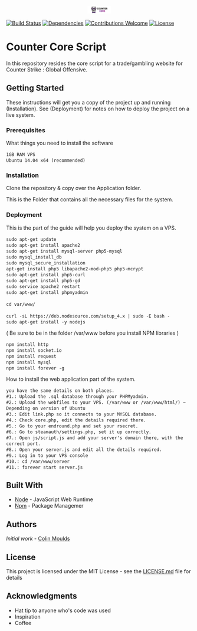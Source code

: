 <p align="center"><img width=12.5% src="https://github.com/ColinMoulds/Counter-Core/blob/master/Media/logo.png"></p>

[![Build Status](https://img.shields.io/badge/build-passed-brightgreen.svg)](https://github.com/ColinMoulds/Counter-Core/tree/master/Application)
[![Dependencies](https://img.shields.io/badge/dependencies-up%20to%20date-brightgreen.svg)](https://github.com/ColinMoulds/Counter-Core#prerequisites)
[![Contributions Welcome](https://img.shields.io/badge/contributions-welcome-brightgreen.svg)](https://github.com/ColinMoulds/Counter-Core/graphs/contributors)
[![License](https://img.shields.io/badge/license-MIT%20License-brightgreen.svg)](https://opensource.org/licenses/MIT)

# Counter Core Script

In this repository resides the core script for a trade/gambling website for Counter Strike : Global Offensive.

## Getting Started

These instructions will get you a copy of the project up and running (Installation). 
See (Deployment) for notes on how to deploy the project on a live system.

### Prerequisites

What things you need to install the software

```
1GB RAM VPS
Ubuntu 14.04 x64 (recommended)
```
### Installation

Clone the repository & copy over the Application folder.

This is the Folder that contains all the necessary files for the system.

### Deployment

This is the part of the guide will help you deploy the system on a VPS.

```
sudo apt-get update 
sudo apt-get install apache2 
sudo apt-get install mysql-server php5-mysql 
sudo mysql_install_db 
sudo mysql_secure_installation 
apt-get install php5 libapache2-mod-php5 php5-mcrypt 
sudo apt-get install php5-curl 
sudo apt-get install php5-gd 
sudo service apache2 restart 
sudo apt-get install phpmyadmin

cd var/www/

curl -sL https://deb.nodesource.com/setup_4.x | sudo -E bash - 
sudo apt-get install -y nodejs
```

( Be sure to be in the folder /var/www before you install NPM libraries ) 

```
npm install http 
npm install socket.io 
npm install request 
npm install mysql 
npm install forever -g 
```

How to install the web application part of the system.
```
you have the same details on both places.   
#1.: Upload the .sql database through your PHPMyadmin.   
#2.: Upload the webfiles to your VPS. (/var/www or /var/www/html/) ~ Depending on version of Ubuntu
#3.: Edit link.php so it connects to your MYSQL database.   
#4.: Check core.php, edit the details required there.   
#5.: Go to your endround.php and set your rsecret.   
#6.: Go to steamauth/settings.php, set it up correctly.   
#7.: Open js/script.js and add your server's domain there, with the correct port.
#8.: Open your server.js and edit all the details required.
#9.: Log in to your VPS console
#10.: cd /var/www/server
#11.: forever start server.js
```

## Built With

* [Node](https://github.com/nodejs/node/blob/master/README.md) - JavaScript Web Runtime
* [Npm](https://github.com/npm/npm) - Package Managemer

## Authors

*Initial work* - [Colin Moulds](https://github.com/ColinMoulds)

## License

This project is licensed under the MIT License - see the [LICENSE.md](LICENSE.md) file for details

## Acknowledgments

* Hat tip to anyone who's code was used
* Inspiration
* Coffee